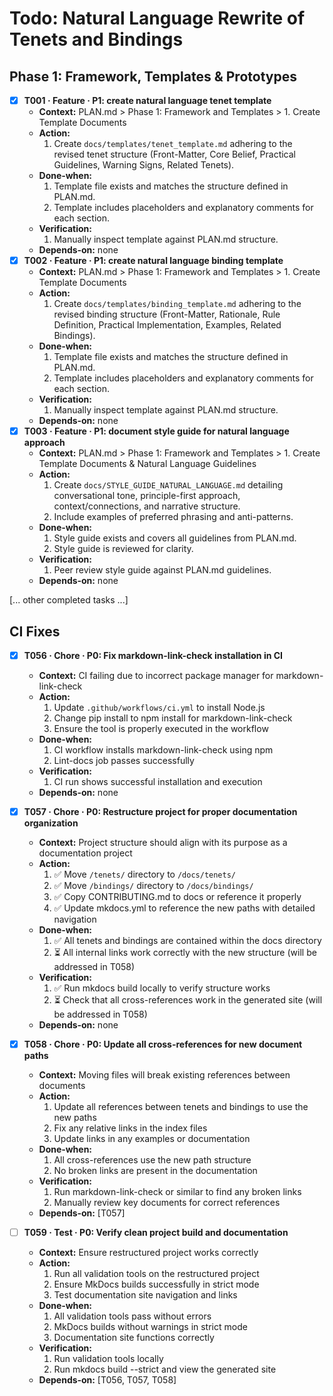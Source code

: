 # Todo: Natural Language Rewrite of Tenets and Bindings

## Phase 1: Framework, Templates & Prototypes
- [x] **T001 · Feature · P1: create natural language tenet template**
    - **Context:** PLAN.md > Phase 1: Framework and Templates > 1. Create Template Documents
    - **Action:**
        1. Create `docs/templates/tenet_template.md` adhering to the revised tenet structure (Front-Matter, Core Belief, Practical Guidelines, Warning Signs, Related Tenets).
    - **Done‑when:**
        1. Template file exists and matches the structure defined in PLAN.md.
        2. Template includes placeholders and explanatory comments for each section.
    - **Verification:**
        1. Manually inspect template against PLAN.md structure.
    - **Depends‑on:** none
- [x] **T002 · Feature · P1: create natural language binding template**
    - **Context:** PLAN.md > Phase 1: Framework and Templates > 1. Create Template Documents
    - **Action:**
        1. Create `docs/templates/binding_template.md` adhering to the revised binding structure (Front-Matter, Rationale, Rule Definition, Practical Implementation, Examples, Related Bindings).
    - **Done‑when:**
        1. Template file exists and matches the structure defined in PLAN.md.
        2. Template includes placeholders and explanatory comments for each section.
    - **Verification:**
        1. Manually inspect template against PLAN.md structure.
    - **Depends‑on:** none
- [x] **T003 · Feature · P1: document style guide for natural language approach**
    - **Context:** PLAN.md > Phase 1: Framework and Templates > 1. Create Template Documents & Natural Language Guidelines
    - **Action:**
        1. Create `docs/STYLE_GUIDE_NATURAL_LANGUAGE.md` detailing conversational tone, principle-first approach, context/connections, and narrative structure.
        2. Include examples of preferred phrasing and anti-patterns.
    - **Done‑when:**
        1. Style guide exists and covers all guidelines from PLAN.md.
        2. Style guide is reviewed for clarity.
    - **Verification:**
        1. Peer review style guide against PLAN.md guidelines.
    - **Depends‑on:** none

[... other completed tasks ...]

## CI Fixes

- [x] **T056 · Chore · P0: Fix markdown-link-check installation in CI**
    - **Context:** CI failing due to incorrect package manager for markdown-link-check
    - **Action:**
        1. Update `.github/workflows/ci.yml` to install Node.js
        2. Change pip install to npm install for markdown-link-check
        3. Ensure the tool is properly executed in the workflow
    - **Done‑when:**
        1. CI workflow installs markdown-link-check using npm
        2. Lint-docs job passes successfully
    - **Verification:**
        1. CI run shows successful installation and execution
    - **Depends‑on:** none

- [x] **T057 · Chore · P0: Restructure project for proper documentation organization**
    - **Context:** Project structure should align with its purpose as a documentation project
    - **Action:**
        1. ✅ Move `/tenets/` directory to `/docs/tenets/`
        2. ✅ Move `/bindings/` directory to `/docs/bindings/`
        3. ✅ Copy CONTRIBUTING.md to docs or reference it properly
        4. ✅ Update mkdocs.yml to reference the new paths with detailed navigation
    - **Done‑when:**
        1. ✅ All tenets and bindings are contained within the docs directory
        2. ⏳ All internal links work correctly with the new structure (will be addressed in T058)
    - **Verification:**
        1. ✅ Run mkdocs build locally to verify structure works
        2. ⏳ Check that all cross-references work in the generated site (will be addressed in T058)
    - **Depends‑on:** none

- [x] **T058 · Chore · P0: Update all cross-references for new document paths**
    - **Context:** Moving files will break existing references between documents
    - **Action:**
        1. Update all references between tenets and bindings to use the new paths
        2. Fix any relative links in the index files
        3. Update links in any examples or documentation
    - **Done‑when:**
        1. All cross-references use the new path structure
        2. No broken links are present in the documentation
    - **Verification:**
        1. Run markdown-link-check or similar to find any broken links
        2. Manually review key documents for correct references
    - **Depends‑on:** [T057]

- [ ] **T059 · Test · P0: Verify clean project build and documentation**
    - **Context:** Ensure restructured project works correctly
    - **Action:**
        1. Run all validation tools on the restructured project
        2. Ensure MkDocs builds successfully in strict mode
        3. Test documentation site navigation and links
    - **Done‑when:**
        1. All validation tools pass without errors
        2. MkDocs builds without warnings in strict mode
        3. Documentation site functions correctly
    - **Verification:**
        1. Run validation tools locally
        2. Run mkdocs build --strict and view the generated site
    - **Depends‑on:** [T056, T057, T058]